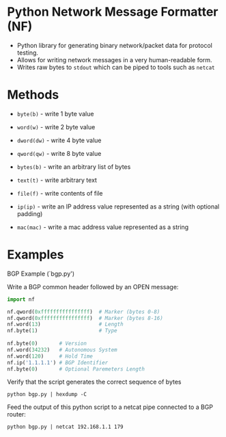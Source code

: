 Python Network Message Formatter (NF)
=====================================

* Python library for generating binary network/packet data for protocol testing.
* Allows for writing network messages in a very human-readable form. 
* Writes raw bytes to `stdout` which can be piped to tools such as `netcat`

Methods
=======

* `byte(b)`   - write 1 byte value 
* `word(w)`   - write 2 byte value
* `dword(dw)` - write 4 byte value
* `qword(qw)` - write 8 byte value
* `bytes(b)`  - write an arbitrary list of bytes
* `text(t)`   - write arbitrary text
* `file(f)`   - write contents of file 

* `ip(ip)`    - write an IP address value represented as a string (with optional padding)
* `mac(mac)`  - write a mac address value represented as a string

Examples
========

BGP Example (`bgp.py')

Write a BGP common header followed by an OPEN message:
 


```python
import nf

nf.qword(0xffffffffffffffff)  # Marker (bytes 0-8)
nf.qword(0xffffffffffffffff)  # Marker (bytes 8-16)
nf.word(13)                   # Length 
nf.byte(1)                    # Type
 
nf.byte(0)       # Version
nf.word(34232)   # Autonomous System
nf.word(120)     # Hold Time
nf.ip('1.1.1.1') # BGP Identifier
nf.byte(0)       # Optional Paremeters Length
```

 
Verify that the script generates the correct sequence of bytes
 
    python bgp.py | hexdump -C  


Feed the output of this python script to a netcat pipe connected to a BGP router:

    python bgp.py | netcat 192.168.1.1 179












